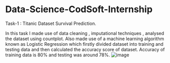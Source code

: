 # Data-Science-CodSoft-Internship
Task-1 : Titanic Dataset Survival Prediction.

In this task I made use of data cleaning , imputational techniques , analysed the dataset using countplot.
Also made use of a machine learning algorithm known as Logistic Regression which firstly divided dataset into training and testing data 
and then calculated the accuracy score of dataset. Accuracy of training data is 80% and testing was around 78%.
![image](https://github.com/Vaibhav-123vas/Data-Science-CodSoft-Internship/assets/126691958/a2b4661f-b9ee-4ea8-8893-10d8cb526e77)




